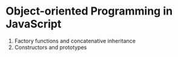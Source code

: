 # Object-oriented Programming in JavaScript
1. Factory functions and concatenative inheritance
2. Constructors and prototypes